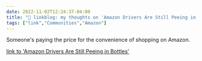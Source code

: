 ```yaml
---
date: 2022-11-02T12:24:37-04:00
title: "🔗 linkblog: my thoughts on 'Amazon Drivers Are Still Peeing in Bottles'"
tags: ["link","Communities","Amazon"]
---
```

Someone's paying the price for the convenience of shopping on Amazon.
 

[link to 'Amazon Drivers Are Still Peeing in Bottles'](https://www.vice.com/en/article/z348y9/amazon-drivers-are-still-peeing-in-bottles)

